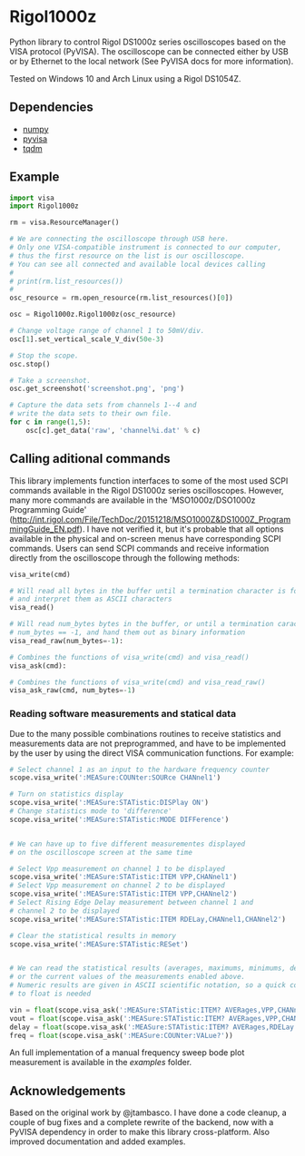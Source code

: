 # Rigol1000z
Python library to control Rigol DS1000z series oscilloscopes based on the VISA protocol (PyVISA). The oscilloscope can be connected either by USB or by Ethernet to the local network (See PyVISA docs for more information).

Tested on Windows 10 and Arch Linux using a Rigol DS1054Z.

## Dependencies
* [numpy](https://github.com/numpy/numpy)
* [pyvisa](https://github.com/pyvisa/pyvisa)
* [tqdm](https://github.com/tqdm/tqdm)

## Example
```python
import visa
import Rigol1000z

rm = visa.ResourceManager()

# We are connecting the oscilloscope through USB here.
# Only one VISA-compatible instrument is connected to our computer,
# thus the first resource on the list is our oscilloscope.
# You can see all connected and available local devices calling
#
# print(rm.list_resources())
#
osc_resource = rm.open_resource(rm.list_resources()[0])

osc = Rigol1000z.Rigol1000z(osc_resource)

# Change voltage range of channel 1 to 50mV/div.
osc[1].set_vertical_scale_V_div(50e-3)

# Stop the scope.
osc.stop()

# Take a screenshot.
osc.get_screenshot('screenshot.png', 'png')

# Capture the data sets from channels 1--4 and
# write the data sets to their own file.
for c in range(1,5):
    osc[c].get_data('raw', 'channel%i.dat' % c)
```

## Calling aditional commands
This library implements function interfaces to some of the most used SCPI commands available in the Rigol DS1000z series oscilloscopes. However, many more commands are available in the 'MSO1000z/DSO1000z Programming Guide' (http://int.rigol.com/File/TechDoc/20151218/MSO1000Z&DS1000Z_ProgrammingGuide_EN.pdf). I have not verified it, but it's probable that all options available in the physical and on-screen menus have corresponding SCPI commands. Users can send SCPI commands and receive information directly from the oscilloscope through the following methods:

```python
visa_write(cmd)

# Will read all bytes in the buffer until a termination character is found, 
# and interpret them as ASCII characters
visa_read()

# Will read num_bytes bytes in the buffer, or until a termination caracter is found if
# num_bytes == -1, and hand them out as binary information
visa_read_raw(num_bytes=-1):

# Combines the functions of visa_write(cmd) and visa_read()
visa_ask(cmd):

# Combines the functions of visa_write(cmd) and visa_read_raw()
visa_ask_raw(cmd, num_bytes=-1)
```

### Reading software measurements and statical data

Due to the many possible combinations routines to receive statistics and measurements data are not preprogrammed, and have to be implemented by the user by using the direct VISA communication functions. For example:

```python
# Select channel 1 as an input to the hardware frequency counter
scope.visa_write(':MEASure:COUNter:SOURce CHANnel1')

# Turn on statistics display
scope.visa_write(':MEASure:STATistic:DISPlay ON')
# Change statistics mode to 'difference'
scope.visa_write(':MEASure:STATistic:MODE DIFFerence')


# We can have up to five different measurementes displayed
# on the oscilloscope screen at the same time

# Select Vpp measurement on channel 1 to be displayed
scope.visa_write(':MEASure:STATistic:ITEM VPP,CHANnel1')
# Select Vpp measurement on channel 2 to be displayed
scope.visa_write(':MEASure:STATistic:ITEM VPP,CHANnel2')
# Select Rising Edge Delay measurement between channel 1 and
# channel 2 to be displayed
scope.visa_write(':MEASure:STATistic:ITEM RDELay,CHANnel1,CHANnel2')

# Clear the statistical results in memory
scope.visa_write(':MEASure:STATistic:RESet')


# We can read the statistical results (averages, maximums, minimums, deviations, etc.)
# or the current values of the measurements enabled above.
# Numeric results are given in ASCII scientific notation, so a quick conversion
# to float is needed

vin = float(scope.visa_ask(':MEASure:STATistic:ITEM? AVERages,VPP,CHANnel1'))
vout = float(scope.visa_ask(':MEASure:STATistic:ITEM? AVERages,VPP,CHANnel2'))
delay = float(scope.visa_ask(':MEASure:STATistic:ITEM? AVERages,RDELay'))
freq = float(scope.visa_ask(':MEASure:COUNter:VALue?'))
```

An full implementation of a manual frequency sweep bode plot measurement is available in the _examples_ folder.


## Acknowledgements
Based on the original work by @jtambasco. I have done a code cleanup, a couple of bug fixes and a complete rewrite of the backend, now with a PyVISA dependency in order to make this library cross-platform. Also improved documentation and added examples.
